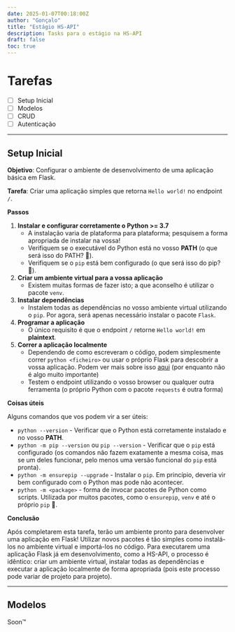 ```yaml
---
date: 2025-01-07T00:18:00Z
author: "Gonçalo"
title: "Estágio HS-API"
description: Tasks para o estágio na HS-API 
draft: false
toc: true
---
```


# Tarefas 
- [ ] Setup Inicial
- [ ] Modelos
- [ ] CRUD
- [ ] Autenticação

---

## Setup Inicial
**Objetivo**:
Configurar o ambiente de desenvolvimento de uma aplicação básica em Flask.

**Tarefa**:
Criar uma aplicação simples que retorna `Hello world!` no endpoint `/`.

**Passos**
1. **Instalar e configurar corretamente o Python >= 3.7**
    - A instalação varia de plataforma para plataforma; pesquisem a forma apropriada de instalar na vossa!
    - Verifiquem se o executável do Python está no vosso **PATH** (o que será isso do PATH? 🤔).
    - Verifiquem se o `pip` está bem configurado (o que será isso do pip? 🤔).
2. **Criar um ambiente virtual para a vossa aplicação**
    - Existem muitas formas de fazer isto; a que aconselho é utilizar o pacote `venv`.
3. **Instalar dependências**
    - Instalem todas as dependências no vosso ambiente virtual utilizando o `pip`. Por agora, será apenas necessário instalar o pacote `Flask`.
4. **Programar a aplicação**
    - O único requisito é que o endpoint `/` retorne `Hello world!` em **plaintext**.
5. **Correr a aplicação localmente**
    - Dependendo de como escreveram o código, podem simplesmente correr `python <ficheiro>` ou usar o próprio Flask para descobrir a vossa aplicação. Podem ver mais sobre isso [aqui](https://flask.palletsprojects.com/en/stable/quickstart/) (por enquanto não é algo muito importante)
    - Testem o endpoint utilizando o vosso browser ou qualquer outra ferramenta (o próprio Python com o pacote `requests` é outra forma)

**Coisas úteis**

Alguns comandos que vos podem vir a ser úteis:

- `python --version` - Verificar que o Python está corretamente instalado e no vosso **PATH**.
- `python -m pip --version` ou `pip --version` - Verificar que o `pip` está configurado (os comandos não fazem exatamente a mesma coisa, mas se um deles funcionar, pelo menos uma versão funcional do `pip` está pronta).
- `python -m ensurepip --upgrade` - Instalar o `pip`. Em princípio, deveria vir bem configurado com o Python mas pode não acontecer.
- `python -m <package>` - forma de invocar pacotes de Python como scripts. Utilizada por muitos pacotes, como o `ensurepip`, `venv` e até o próprio `pip` 🤯.

**Conclusão**

Após completarem esta tarefa, terão um ambiente pronto para desenvolver uma aplicação em Flask! Utilizar novos pacotes é tão simples como instalá-los no ambiente virtual e importá-los no código. Para executarem uma aplicação Flask já em desenvolvimento, como a HS-API, o processo é idêntico: criar um ambiente virtual, instalar todas as dependências e executar a aplicação localmente de forma apropriada (pois este processo pode variar de projeto para projeto).

---

## Modelos
Soon™